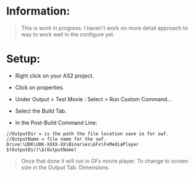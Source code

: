 # Information: #
> This is work in progress. I haven't work on more detail approach to way to work well in the configure yet.

# Setup: #
  * Right click on your AS2 project.
  * Click on properties.
  * Under Output > Test Movie : Select > Run Custom Command...

  * Select the Build Tab.
  * In the Post-Build Command Line:
```
//OutputDir = is the path the file location save in for swf.
//OutputName = file name for the swf.
Drive:\UDK\UDK-XXXX-XX\Binaries\GFx\FxMediaPlayer $(OutputDir)\$(OutputName)
```

> Once that done it will run in GFx movie player. To change to screen size in the Output Tab. Dimensions.